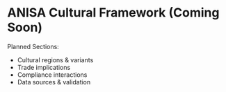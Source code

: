# ANISA Cultural Framework (Coming Soon)

Planned Sections:
- Cultural regions & variants
- Trade implications
- Compliance interactions
- Data sources & validation
